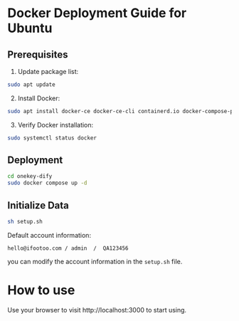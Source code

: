 # Docker Deployment Guide for Ubuntu

## Prerequisites
1. Update package list:

```bash
sudo apt update
```

2. Install Docker:

```bash
sudo apt install docker-ce docker-ce-cli containerd.io docker-compose-plugin
```

3. Verify Docker installation:

```bash
sudo systemctl status docker
```

## Deployment

```bash
cd onekey-dify
sudo docker compose up -d
```

## Initialize Data

```bash
sh setup.sh
```

Default account information:

```
hello@ifootoo.com / admin  /  QA123456
```
you can modify the account information in the `setup.sh` file.

# How to use
Use your browser to visit http://localhost:3000 to start using.